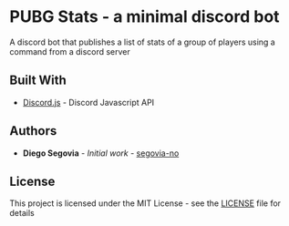 # PUBG Stats - a minimal discord bot

A discord bot that publishes a list of stats of a group of players using a command from a discord server


## Built With

* [Discord.js](http://discord.js.org) - Discord Javascript API

## Authors

* **Diego Segovia** - *Initial work* - [segovia-no](https://github.com/segovia-no)

## License

This project is licensed under the MIT License - see the [LICENSE](LICENSE) file for details
